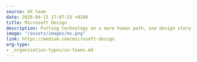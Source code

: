 ```yaml
---
source: UX team
date: 2020-04-15 17:07:53 +0100
title: Microsoft Design
description: Putting technology on a more human path, one design story at a time.
image: "/assets/images/ms.png"
link: https://medium.com/microsoft-design
org-type: 
- _organisation-types/ux-teams.md
---
```

